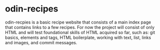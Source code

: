 # odin-recipes
odin-recpies is a basic recipe website that consists of a main index page that contains links to a few recipes. For now the project will consist of only HTML and will test foundational skills of HTML acquired so far, such as: git basics, elements and tags, HTML boilerplate, working with text, list, links and images, and commit messages. 